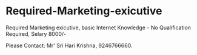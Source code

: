 # Required-Marketing-exicutive
Required Marketing exicutive,  basic Internet Knowledge - No Qualification Required,  Selary 8000/-

Please Contact: Mr' Sri Hari Krishna, 9246766660.
